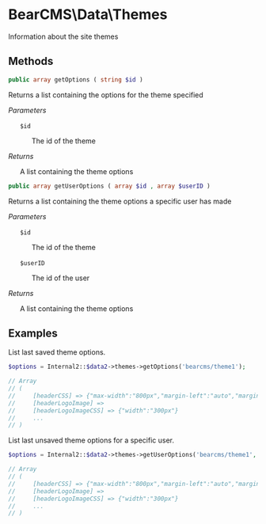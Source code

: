 # BearCMS\Data\Themes
Information about the site themes

## Methods

```php
public array getOptions ( string $id )
```

Returns a list containing the options for the theme specified

_Parameters_

&nbsp;&nbsp;&nbsp;&nbsp;&nbsp;&nbsp;`$id`

&nbsp;&nbsp;&nbsp;&nbsp;&nbsp;&nbsp;&nbsp;&nbsp;&nbsp;&nbsp;&nbsp;&nbsp;The id of the theme

_Returns_

&nbsp;&nbsp;&nbsp;&nbsp;&nbsp;&nbsp;A list containing the theme options

```php
public array getUserOptions ( array $id , array $userID )
```

Returns a list containing the theme options a specific user has made

_Parameters_

&nbsp;&nbsp;&nbsp;&nbsp;&nbsp;&nbsp;`$id`

&nbsp;&nbsp;&nbsp;&nbsp;&nbsp;&nbsp;&nbsp;&nbsp;&nbsp;&nbsp;&nbsp;&nbsp;The id of the theme

&nbsp;&nbsp;&nbsp;&nbsp;&nbsp;&nbsp;`$userID`

&nbsp;&nbsp;&nbsp;&nbsp;&nbsp;&nbsp;&nbsp;&nbsp;&nbsp;&nbsp;&nbsp;&nbsp;The id of the user

_Returns_

&nbsp;&nbsp;&nbsp;&nbsp;&nbsp;&nbsp;A list containing the theme options

## Examples

List last saved theme options.

```php
$options = Internal2::$data2->themes->getOptions('bearcms/theme1');

// Array
// (
//     [headerCSS] => {"max-width":"800px","margin-left":"auto","margin-right":"auto",...
//     [headerLogoImage] => 
//     [headerLogoImageCSS] => {"width":"300px"}
//     ...
// )
```

List last unsaved theme options for a specific user.

```php
$options = Internal2::$data2->themes->getUserOptions('bearcms/theme1', 'abcdefghijk1');

// Array
// (
//     [headerCSS] => {"max-width":"800px","margin-left":"auto","margin-right":"auto",...
//     [headerLogoImage] => 
//     [headerLogoImageCSS] => {"width":"300px"}
//     ...
// )
```